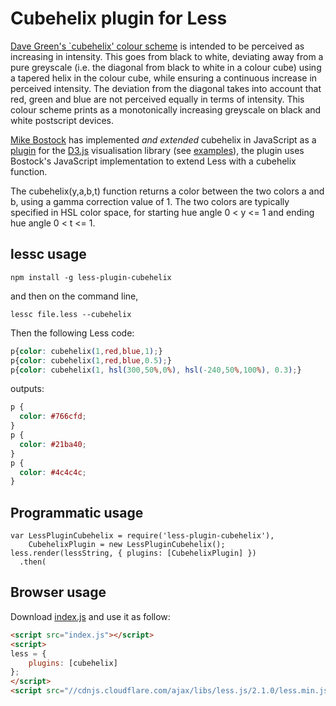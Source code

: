 Cubehelix plugin for Less
=========================

[Dave Green's `cubehelix' colour scheme](https://www.mrao.cam.ac.uk/~dag/CUBEHELIX/) is intended to be perceived as increasing in intensity. This goes from black to white, deviating away from a pure greyscale (i.e. the diagonal from black to white in a colour cube) using a tapered helix in the colour cube, while ensuring a continuous increase in perceived intensity. The deviation from the diagonal takes into account that red, green and blue are not perceived equally in terms of intensity. This colour scheme prints as a monotonically increasing greyscale on black and white postscript devices.

<a href="http://bost.ocks.org/mike/">Mike Bostock</a> has implemented <i>and extended</i> cubehelix in JavaScript as a
<a href="https://github.com/d3/d3-plugins/tree/master/cubehelix">plugin</a> for the <a href="https://github.com/mbostock/d3">D3.js</a> visualisation library (see
<a href="http://bl.ocks.org/mbostock/11415064">examples</a>), the plugin uses Bostock's JavaScript implementation to extend Less with a cubehelix function.

The cubehelix(y,a,b,t) function returns a color between the two colors a and b, using a gamma correction value of 1. The two colors are typically specified in HSL color space, for starting hue angle 0 < y <= 1 and ending hue angle 0 < t <= 1.


## lessc usage

```
npm install -g less-plugin-cubehelix
```

and then on the command line,

```
lessc file.less --cubehelix
```

Then the following Less code:

```css
p{color: cubehelix(1,red,blue,1);}
p{color: cubehelix(1,red,blue,0.5);}
p{color: cubehelix(1, hsl(300,50%,0%), hsl(-240,50%,100%), 0.3);}
```

outputs:

```css
p {
  color: #766cfd;
}
p {
  color: #21ba40;
}
p {
  color: #4c4c4c;
}

```


## Programmatic usage

```
var LessPluginCubehelix = require('less-plugin-cubehelix'),
    CubehelixPlugin = new LessPluginCubehelix();
less.render(lessString, { plugins: [CubehelixPlugin] })
  .then(
```

## Browser usage

Download [index.js](https://github.com/bassjobsen/less-plugin-cubehelix/blob/master/index.js) and use it as follow:

```html
<script src="index.js"></script>
<script>
less = { 
    plugins: [cubehelix]
};
</script>  
<script src="//cdnjs.cloudflare.com/ajax/libs/less.js/2.1.0/less.min.js"></script>
```


